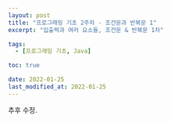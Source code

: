 ```yaml
---
layout: post
title: "프로그래밍 기초 2주차 - 조건문과 반복문 1"
excerpt: "입출력과 여러 요소들, 조건문 & 반복문 1차"

tags:
  - [프로그래밍 기초, Java]

toc: true

date: 2022-01-25
last_modified_at: 2022-01-25
---
```


추후 수정.  
